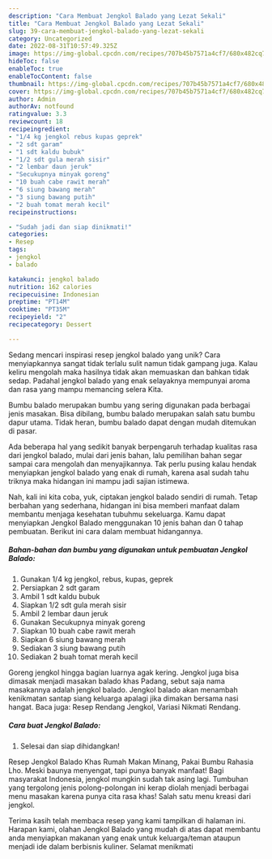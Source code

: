 ```yaml
---
description: "Cara Membuat Jengkol Balado yang Lezat Sekali"
title: "Cara Membuat Jengkol Balado yang Lezat Sekali"
slug: 39-cara-membuat-jengkol-balado-yang-lezat-sekali
category: Uncategorized
date: 2022-08-31T10:57:49.325Z
image: https://img-global.cpcdn.com/recipes/707b45b7571a4cf7/680x482cq70/jengkol-balado-foto-resep-utama.jpg
hideToc: false
enableToc: true
enableTocContent: false
thumbnail: https://img-global.cpcdn.com/recipes/707b45b7571a4cf7/680x482cq70/jengkol-balado-foto-resep-utama.jpg
cover: https://img-global.cpcdn.com/recipes/707b45b7571a4cf7/680x482cq70/jengkol-balado-foto-resep-utama.jpg
author: Admin
authorAv: notfound
ratingvalue: 3.3
reviewcount: 18
recipeingredient:
- "1/4 kg jengkol rebus kupas geprek"
- "2 sdt garam"
- "1 sdt kaldu bubuk"
- "1/2 sdt gula merah sisir"
- "2 lembar daun jeruk"
- "Secukupnya minyak goreng"
- "10 buah cabe rawit merah"
- "6 siung bawang merah"
- "3 siung bawang putih"
- "2 buah tomat merah kecil"
recipeinstructions:

- "Sudah jadi dan siap dinikmati!"
categories:
- Resep
tags:
- jengkol
- balado

katakunci: jengkol balado 
nutrition: 162 calories
recipecuisine: Indonesian
preptime: "PT14M"
cooktime: "PT35M"
recipeyield: "2"
recipecategory: Dessert

---
```





Sedang mencari inspirasi resep jengkol balado yang unik? Cara menyiapkannya sangat tidak terlalu sulit namun tidak gampang juga. Kalau keliru mengolah maka hasilnya tidak akan memuaskan dan bahkan tidak sedap. Padahal jengkol balado yang enak selayaknya mempunyai aroma dan rasa yang mampu memancing selera Kita.





Bumbu balado merupakan bumbu yang sering digunakan pada berbagai jenis masakan. Bisa dibilang, bumbu balado merupakan salah satu bumbu dapur utama. Tidak heran, bumbu balado dapat dengan mudah ditemukan di pasar.

Ada beberapa hal yang sedikit banyak berpengaruh terhadap kualitas rasa dari jengkol balado, mulai dari jenis bahan, lalu pemilihan bahan segar sampai cara mengolah dan menyajikannya. Tak perlu pusing kalau hendak menyiapkan jengkol balado yang enak di rumah, karena asal sudah tahu triknya maka hidangan ini mampu jadi sajian istimewa.






Nah, kali ini kita coba, yuk, ciptakan jengkol balado sendiri di rumah. Tetap berbahan yang sederhana, hidangan ini bisa memberi manfaat dalam membantu menjaga kesehatan tubuhmu sekeluarga. Kamu dapat menyiapkan Jengkol Balado menggunakan 10 jenis bahan dan 0 tahap pembuatan. Berikut ini cara dalam membuat hidangannya.

<!--inarticleads1-->

##### Bahan-bahan dan bumbu yang digunakan untuk pembuatan Jengkol Balado:

1. Gunakan 1/4 kg jengkol, rebus, kupas, geprek
1. Persiapkan 2 sdt garam
1. Ambil 1 sdt kaldu bubuk
1. Siapkan 1/2 sdt gula merah sisir
1. Ambil 2 lembar daun jeruk
1. Gunakan Secukupnya minyak goreng
1. Siapkan 10 buah cabe rawit merah
1. Siapkan 6 siung bawang merah
1. Sediakan 3 siung bawang putih
1. Sediakan 2 buah tomat merah kecil


Goreng jengkol hingga bagian luarnya agak kering. Jengkol juga bisa dimasak menjadi masakan balado khas Padang, sebut saja nama masakannya adalah jengkol balado. Jengkol balado akan menambah kenikmatan santap siang keluarga apalagi jika dimakan bersama nasi hangat. Baca juga: Resep Rendang Jengkol, Variasi Nikmati Rendang. 

<!--inarticleads2-->

##### Cara buat Jengkol Balado:


1. Selesai dan siap dihidangkan!

Resep Jengkol Balado Khas Rumah Makan Minang, Pakai Bumbu Rahasia Lho. Meski baunya menyengat, tapi punya banyak manfaat! Bagi masyarakat Indonesia, jengkol mungkin sudah tak asing lagi. Tumbuhan yang tergolong jenis polong-polongan ini kerap diolah menjadi berbagai menu masakan karena punya cita rasa khas! Salah satu menu kreasi dari jengkol. 

Terima kasih telah membaca resep yang kami tampilkan di halaman ini. Harapan kami, olahan Jengkol Balado yang mudah di atas dapat membantu anda menyiapkan makanan yang enak untuk keluarga/teman ataupun menjadi ide dalam berbisnis kuliner. Selamat menikmati
